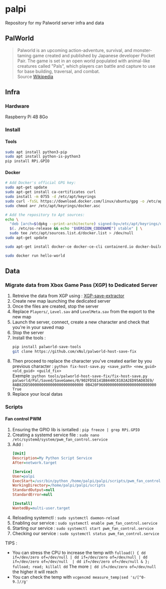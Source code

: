 # palpi

Repository for my Palworld server infra and data

## PalWorld
> Palworld is an upcoming action-adventure, survival, and monster-taming game created and published by Japanese developer Pocket Pair. The game is set in an open world populated with animal-like creatures called "Pals", which players can battle and capture to use for base building, traversal, and combat.  
Source [Wikipedia](https://en.wikipedia.org/wiki/Palworld)

## Infra

### Hardware
Raspberry Pi 4B 8Go

### Install
#### Tools
```sh
sudo apt install python3-pip
sudo apt install python-is-python3
pip install RPi.GPIO
```

#### Docker

```sh
# Add Docker's official GPG key:
sudo apt-get update
sudo apt-get install ca-certificates curl
sudo install -m 0755 -d /etc/apt/keyrings
sudo curl -fsSL https://download.docker.com/linux/ubuntu/gpg -o /etc/apt/keyrings/docker.asc
sudo chmod a+r /etc/apt/keyrings/docker.asc

# Add the repository to Apt sources:
echo \
  "deb [arch=$(dpkg --print-architecture) signed-by=/etc/apt/keyrings/docker.asc] https://download.docker.com/linux/ubuntu \
  $(. /etc/os-release && echo "$VERSION_CODENAME") stable" | \
  sudo tee /etc/apt/sources.list.d/docker.list > /dev/null
sudo apt-get update

sudo apt-get install docker-ce docker-ce-cli containerd.io docker-buildx-plugin docker-compose-plugin

sudo docker run hello-world
```

## Data
### Migrate data from Xbox Game Pass (XGP) to Dedicated Server

1. Retreive the data from XGP using : [XGP-save-extractor ](https://github.com/Z1ni/XGP-save-extractor/releases)
1. Create new map launching the dedicated server
1. Once the files are created, stop the server
1. Replace `Players/`, `Level.sav` and `LevelMeta.sav` from the export to the new map
1. Launch the server, connect, create a new character and check that you're in your saved map
1. Stop the server
1. Install the tools :
    ```sh
    pip install palworld-save-tools
    git clone https://github.com/xNul/palworld-host-save-fix
    ```
1. Then proceed to replace the character you've created earlier by you previous character : `python fix-host-save.py <save_path> <new_guid> <old_guid> <guild_fix>`  
Exemple :`python tools/palworld-host-save-fix/fix-host-save.py palworld/Pal/Saved/SaveGames/0/902FD5E141B8440C8102A2ED95AD03E9/ 8AB82DD5000000000000000000000000 0B420F96000000000000000000000000 True`
1. Replace your local datas

### Scripts
#### Fan control PWM

1. Ensuring the GPIO lib is isntalled : `pip freeze | grep RPi.GPIO`
1. Creating a systemd service file : `sudo nano /etc/systemd/system/pwm_fan_control.service`
1. Add :
    ```ini
    [Unit]
    Description=My Python Script Service
    After=network.target

    [Service]
    User=palpi
    ExecStart=/usr/bin/python /home/palpi/palpi/scripts/pwm_fan_control.py
    WorkingDirectory=/home/palpi/palpi/scripts
    StandardOutput=null
    StandardError=null

    [Install]
    WantedBy=multi-user.target
    ```
1. Reloading systemctl : `sudo systemctl daemon-reload `
1. Enabling our service : `sudo systemctl enable pwm_fan_control.service`
1. Starting our service : `sudo systemctl start pwm_fan_control.service`
1. Checking our service : `sudo systemctl status pwm_fan_control.service`

TIPS :
- You can stress the CPU to increase the temp with `fulload() { dd if=/dev/zero of=/dev/null | dd if=/dev/zero of=/dev/null | dd if=/dev/zero of=/dev/null  | dd if=/dev/zero of=/dev/null & }; fulload; read; killall dd`
The more `| dd if=/dev/zero of=/dev/null ` the higher it will reach
- You can check the temp with `vcgencmd measure_temp|sed 's/[^0-9.]//g'`